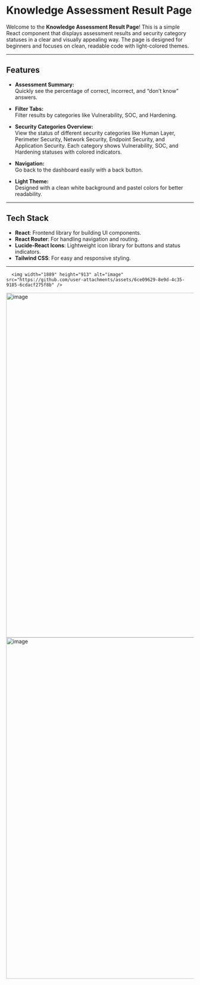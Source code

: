 # Knowledge Assessment Result Page

Welcome to the **Knowledge Assessment Result Page**! This is a simple React component that displays assessment results and security category statuses in a clear and visually appealing way. The page is designed for beginners and focuses on clean, readable code with light-colored themes.

---

## Features

- **Assessment Summary:**  
  Quickly see the percentage of correct, incorrect, and “don’t know” answers.

- **Filter Tabs:**  
  Filter results by categories like Vulnerability, SOC, and Hardening.

- **Security Categories Overview:**  
  View the status of different security categories like Human Layer, Perimeter Security, Network Security, Endpoint Security, and Application Security. Each category shows Vulnerability, SOC, and Hardening statuses with colored indicators.

- **Navigation:**  
  Go back to the dashboard easily with a back button.

- **Light Theme:**  
  Designed with a clean white background and pastel colors for better readability.

---

## Tech Stack

- **React**: Frontend library for building UI components.
- **React Router**: For handling navigation and routing.
- **Lucide-React Icons**: Lightweight icon library for buttons and status indicators.
- **Tailwind CSS**: For easy and responsive styling.

---


      <img width="1889" height="913" alt="image" src="https://github.com/user-attachments/assets/6ce09629-8e9d-4c35-9185-6cdacf275f8b" />
<img width="1906" height="926" alt="image" src="https://github.com/user-attachments/assets/ea6895e7-00ec-4269-a4fa-f55517f9ab0b" />
<img width="1920" height="917" alt="image" src="https://github.com/user-attachments/assets/20eb2b39-8e64-4f02-bf93-4efb381a560c" />

